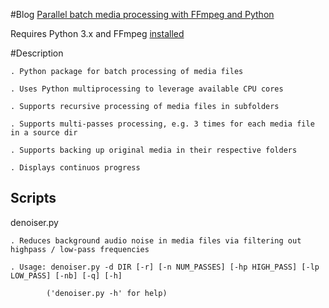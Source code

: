 #Blog
[Parallel batch media processing with FFmpeg and Python](http://arseniy.drupalgardens.com/content/parallel-batch-media-processing-ffmpeg-and-python)


Requires Python 3.x and FFmpeg [installed](http://ffmpeg.org/download.html)
    
#Description

    . Python package for batch processing of media files

    . Uses Python multiprocessing to leverage available CPU cores

    . Supports recursive processing of media files in subfolders

    . Supports multi-passes processing, e.g. 3 times for each media file in a source dir

    . Supports backing up original media in their respective folders

    . Displays continuos progress


Scripts
--------
  denoiser.py

    . Reduces background audio noise in media files via filtering out highpass / low-pass frequencies

    . Usage: denoiser.py -d DIR [-r] [-n NUM_PASSES] [-hp HIGH_PASS] [-lp LOW_PASS] [-nb] [-q] [-h]

            ('denoiser.py -h' for help)




     
    


